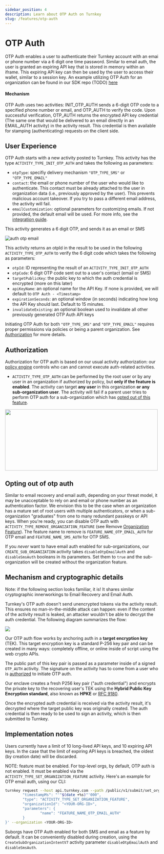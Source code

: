 ```yaml
---
sidebar_position: 4
description: Learn about OTP Auth on Turnkey
slug: /features/otp-auth
---
```


# OTP Auth

OTP Auth enables a user to authenticate their Turnkey account with an emai or phone number via a 6 digit one time password. Similar to email auth, the user is granted an expiring API key that is stored in memory within an iframe. This expiring API key can then be used by the user to access their wallet, similar to a session key. An example utilizing OTP Auth for an organization can be found in our SDK repo (TODO) [here](https://github.com/tkhq/sdk/tree/main/examples/otp-auth)

#### Mechanism

OTP Auth uses two activities: INIT_OTP_AUTH sends a 6-digit OTP code to a specified phone number or email, and OTP_AUTH to verify the code. Upon successful verification, OTP_AUTH returns the encrypted API key credential (The same one that would be delivered to an email directly in an EMAIL_AUTH activity) in the activity result. This credential is then available for stamping (authenticating) requests on the client side. 

## User Experience

OTP Auth starts with a new activity posted to Turnkey. This activity has the type `ACTIVITY_TYPE_INIT_OTP_AUTH` and takes the following as parameters:

- `otpType`: specifiy delivery mechanism `"OTP_TYPE_SMS"` or `"OTP_TYPE_EMAIL"`
- `contact`: the email or phone number of the user who would like to authenticate. This contact must be already attached to the user in organization data (i.e., previously approved by the user). This prevents malicious account takeover. If you try to pass a different email address, the activity will fail.
- `emailCustomization`: optional parameters for customizing emails. If not provided, the default email will be used. For more info, see the [integration guide](/embedded-wallets/sub-organization-auth#email-customization).

This activity generates a 6 digit OTP, and sends it as an email or SMS

<p style={{ textAlign: "center" }}>
    <img
        src="/img/auth_otp_email.png"
        alt="auth otp email"
        style={{ width: 420 }}
    />
</p>

This activity returns an otpId in the result to be used in the following `ACTIVITY_TYPE_OTP_AUTH` to verify the 6 digit code which takes the following as parameters:

- `otpId`: ID representing the result of an `ACTIVITY_TYPE_INIT_OTP_AUTH`
- `otpCode`: 6 digit OTP code sent out to a user's contact (email or SMS)
- `targetPublicKey`: the public key to which the auth credential is encrypted (more on this later)
- `apiKeyName`: an optional name for the API Key. If none is provided, we will default to `OTP Auth - <Timestamp>`
- `expirationSeconds`: an optional window (in seconds) indicating how long the API Key should last. Default to 15 minutes.
- `invalidateExisting`: an optional boolean used to invalidate all other previously generated OTP Auth API keys

Initiating OTP Auth for both `"OTP_TYPE_SMS"` and `"OTP_TYPE_EMAIL"` requires proper permissions via policies or being a parent organization. See [Authorization](#authorization) for more details.

## Authorization

Authorization for OTP auth is based on our usual activity authorization: our [policy engine](/concepts/policies/overview) controls who can and cannot execute auth-related activities.

- `ACTIVITY_TYPE_OTP_AUTH` can be performed by the root user or by any user in an organization if authorized by policy, but **only if the feature is enabled**. The activity can target **any user** in this organization **or any sub-organization user**. The activity will fail if a parent user tries to perform OTP auth for a sub-organization which has [opted out of this feature](#opting-out-of-otp-auth).

<p style={{textAlign: 'center'}}>
    <img src="/img/diagrams/email_auth_authorization.png" width="500" height="200"/>
</p>


## Opting out of otp auth

Similar to email recovery and email auth, depending on your threat model, it may be unacceptable to rely on and email or phone number as an authentication factor. We envision this to be the case when an organization has a mature set of root users with multiple authenticators, or when a sub-organization "graduates" from one to many redundant passkeys or API keys. When you're ready, you can disable OTP auth with `ACTIVITY_TYPE_REMOVE_ORGANIZATION_FEATURE` (see Remove [Organization Feature](/api#tag/Features/operation/RemoveOrganizationFeature)). The feature name to remove is `FEATURE_NAME_OTP_EMAIL_AUTH` for OTP email and `FEATURE_NAME_SMS_AUTH` for OTP SMS.

If you _never_ want to have email auth enabled for sub-organizations, our `CREATE_SUB_ORGANIZATION` activity takes `disableOtpEmailAuth` and `disableSmsAuth` booleans in its parameters. Set them to `true` and the sub-organization will be created without the organization feature.

## Mechanism and cryptographic details

Note: if the following section looks familiar, it is! It shares similar cryptographic innerworkings to Email Recovery and Email Auth.

Turnkey's OTP auth doesn't send unencrypted tokens via the activity result. This ensures no man-in-the-middle attack can happen: even if the content of the activity result is leaked, an attacker wouldn't be able to decrypt the auth credential. The following diagram summarizes the flow:

<img src="/img/email_auth_cryptography.png" />

Our OTP auth flow works by anchoring auth in a **target encryption key** (TEK). This target encryption key is a standard P-256 key pair and can be created in many ways: completely offline, or online inside of script using the web crypto APIs.

The public part of this key pair is passed as a parameter inside of a signed `OTP_AUTH` activity. The signature on the activity has to come from a user who is [authorized](#authorization) to initiate OTP auth.

Our enclave creates a fresh P256 key pair ("auth credential") and encrypts the private key to the recovering user's TEK using the **Hybrid Public Key Encryption standard**, also known as **HPKE** or [RFC 9180](https://datatracker.ietf.org/doc/rfc9180/).

Once the encrypted auth credential is received via the activity result, it's decrypted where the target public key was originally created. The auth credential is then ready to be used to sign an activity, which is then submitted to Turnkey.

## Implementation notes

Users currently have a limit of 10 long-lived API keys, and 10 expiring API keys. In the case that the limit of expiring API keys is breached, the oldest (by creation date) will be discarded.

NOTE: feature must be enabled. For top-level orgs, by default, OTP auth is not enabled. It must be enabled via the `ACTIVITY_TYPE_SET_ORGANIZATION_FEATURE` activity. Here's an example for OTP email auth, using our CLI:

```sh
turnkey request --host api.turnkey.com --path /public/v1/submit/set_organization_feature --body '{
        "timestampMs": "'"$(date +%s)"'000",
        "type": "ACTIVITY_TYPE_SET_ORGANIZATION_FEATURE",
        "organizationId": "<YOUR-ORG-ID>",
        "parameters": {
                "name": "FEATURE_NAME_OTP_EMAIL_AUTH"
        }
}' --organization <YOUR-ORG-ID>
```

Suborgs have OTP Auth enabled for both SMS and email as a feature by default. It can be conveniently disabled during creation, using the `CreateSubOrganizationIntentV7` activity parameter `disableOtpEmailAuth` and `disableSmsAuth`.
